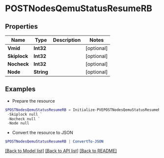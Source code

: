# POSTNodesQemuStatusResumeRB
## Properties

Name | Type | Description | Notes
------------ | ------------- | ------------- | -------------
**Vmid** | **Int32** |  | [optional] 
**Skiplock** | **Int32** |  | [optional] 
**Nocheck** | **Int32** |  | [optional] 
**Node** | **String** |  | [optional] 

## Examples

- Prepare the resource
```powershell
$POSTNodesQemuStatusResumeRB = Initialize-PVEPOSTNodesQemuStatusResumeRB  -Vmid null `
 -Skiplock null `
 -Nocheck null `
 -Node null
```

- Convert the resource to JSON
```powershell
$POSTNodesQemuStatusResumeRB | ConvertTo-JSON
```

[[Back to Model list]](../README.md#documentation-for-models) [[Back to API list]](../README.md#documentation-for-api-endpoints) [[Back to README]](../README.md)

